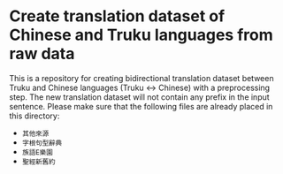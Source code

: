 # Create translation dataset of Chinese and Truku languages from raw data
This is a repository for creating bidirectional translation dataset between Truku and Chinese languages (Truku ↔ Chinese) with a preprocessing step.
The new  translation dataset will not contain any prefix in the input sentence.
Please make sure that the following files are already placed in this directory:
* `其他來源`
* `字根句型辭典`
* `族語E樂園`
* `聖經新舊約`

